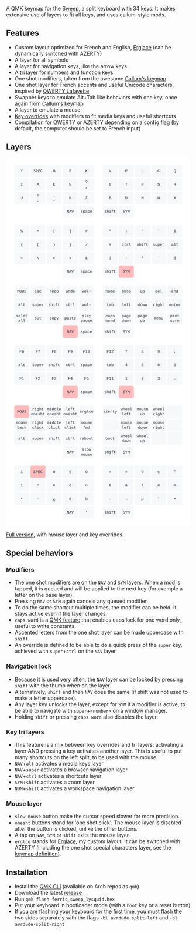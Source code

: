 A QMK keymap for the [Sweep][sweep], a split keyboard with 34 keys. It makes extensive use of layers to fit all keys, and uses callum-style mods.

[sweep]: https://github.com/davidphilipbarr/Sweep

## Features

- Custom layout optimized for French and English, [Erglace][erglace] (can be dynamically switched with AZERTY)
- A layer for all symbols
- A layer for navigation keys, like the arrow keys
- A [tri layer][tri layer] for numbers and function keys
- One shot modifiers, taken from the awesome [Callum's keymap][callum]
- One shot layer for French accents and useful Unicode characters, inspired by [QWERTY Lafayette][lafayette]
- Swapper keys to emulate Alt+Tab like behaviors with one key, once again from [Callum's keymap][callum]
- A layer to emulate a mouse
- [Key overrides][key overrides] with modifiers to fit media keys and useful shortcuts
- Compilation for QWERTY or AZERTY depending on a config flag (by default, the computer should be set to French input)

[erglace]: https://github.com/Lysquid/Erglace
[tri layer]: https://docs.qmk.fm/features/tri_layer
[callum]: https://github.com/qmk/qmk_firmware/tree/user-keymaps-still-present/users/callum
[lafayette]: https://qwerty-lafayette.org/
[key overrides]: https://docs.qmk.fm/features/key_overrides

## Layers

![keymap][keymap]

[Full version][keymap-full], with mouse layer and key overrides.

[keymap]: keymap.svg
[keymap-full]: https://raw.githubusercontent.com/Lysquid/qmk_keymap/lysquid/keymap_full.svg

## Special behaviors

### Modifiers

- The one shot modifiers are on the `NAV` and `SYM` layers. When a mod is tapped, it is queued and will be applied to the next key (for exemple a letter on the base layer).
- Pressing `NAV` or `SYM` again cancels any queued modifier.
- To do the same shortcut multiple times, the modifier can be held. It stays active even if the layer changes.
- `caps word` is a [QMK feature][caps word] that enables caps lock for one word only, useful to write constants.
- Accented letters from the one shot layer can be made uppercase with `shift`.
- An override is defined to be able to do a quick press of the `super` key, achieved with `super`+`ctrl` on the `NAV` layer

[caps word]: https://docs.qmk.fm/#/feature_caps_word

### Navigation lock

- Because it is used very often, the `NAV` layer can be locked by pressing `shift` with the thumb when on the layer.
- Alternatively, `shift` and then `NAV` does the same (if shift was not used to make a letter uppercase).
- Any layer key unlocks the layer, except for `SYM` if a modifier is active, to be able to navigate with `super`+`<number>` on a window manager.
- Holding `shift` or pressing `caps word` also disables the layer.

### Key tri layers

- This feature is a mix between key overrides and tri layers: activating a layer AND pressing a key activates another layer. This is useful to put many shortcuts on the left split, to be used with the mouse.
- `NAV`+`alt` activates a media keys layer
- `NAV`+`super` activates a browser navigation layer
- `NAV`+`ctrl` activates a shortcuts layer
- `SYM`+`shift` activates a zoom layer
- `NUM`+`shift` activates a workspace navigation layer

### Mouse layer

- `slow mouse` button make the cursor speed slower for more precision.
- `onesht` buttons stand for 'one shot click'. The mouse layer is disabled after the button is clicked, unlike the other buttons.
- A tap on `NAV`, `SYM` or `shift` exits the mouse layer.
- `erglce` stands for [Erglace][erglace], my custom layout. It can be switched with AZERTY (including the one shot special characters layer, see the [keymap definition][keymap.c]).

[keymap.c]: keyboards/ferris/keymaps/lysquid/keymap.c

## Installation

- Install the [QMK CLI][qmk cli] (available on Arch repos as `qmk`)
- Download the latest [release][releases]
- Run `qmk flash ferris_sweep_lysquid.hex`
- Put your keyboard in bootloader mode (with a `boot` key or a reset button)
- If you are flashing your keyboard for the first time, you must flash the two sides separately with the flags `-bl avrdude-split-left` and `-bl avrdude-split-right`

[qmk cli]: https://docs.qmk.fm/#/newbs_getting_started?id=set-up-your-environment
[releases]: /releases
